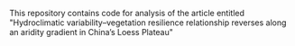 This repository contains code for analysis of the article entitled "Hydroclimatic variability–vegetation resilience relationship reverses along an aridity gradient in China’s Loess Plateau"
